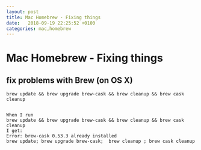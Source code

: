 ```yaml
---
layout: post
title: Mac Homebrew - Fixing things
date:   2018-09-19 22:25:52 +0100
categories: mac,homebrew
---
```

Mac Homebrew - Fixing things
=============

fix problems with Brew (on OS X)
--------------------------------

    brew update && brew upgrade brew-cask && brew cleanup && brew cask cleanup


    When I run 
    brew update && brew upgrade brew-cask && brew cleanup && brew cask cleanup 
    I get:
    Error: brew-cask 0.53.3 already installed
    brew update; brew upgrade brew-cask;  brew cleanup ; brew cask cleanup    
